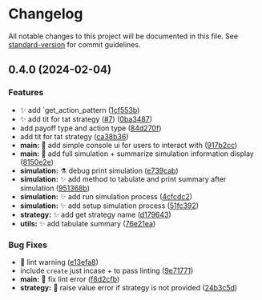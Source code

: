 # Changelog

All notable changes to this project will be documented in this file. See [standard-version](https://github.com/conventional-changelog/standard-version) for commit guidelines.

## 0.4.0 (2024-02-04)


### Features

* :sparkles: add `get_action_pattern ([1cf553b](https://github.com/ProsperoKay/gametheory/commit/1cf553b65cd3c89729a88dcb85ec4769abe6be90))
* :sparkles: add tit for tat strategy ([#7](https://github.com/ProsperoKay/gametheory/issues/7)) ([0ba3487](https://github.com/ProsperoKay/gametheory/commit/0ba3487aac5e50efa7d06de42a47b635e8808616))
* add payoff type and action type ([84d270f](https://github.com/ProsperoKay/gametheory/commit/84d270f02c50719e66c3b0c634149aa216ceae83))
* add tit for tat strategy ([ca38b36](https://github.com/ProsperoKay/gametheory/commit/ca38b361d120a0eb144f4c6411e8e00e090f5b74))
* **main:** :lipstick: add simple console ui for users to interact with ([917b2cc](https://github.com/ProsperoKay/gametheory/commit/917b2cc13202fe4ec547cdbb597bd80f767626e9))
* **main:** :triangular_flag_on_post: add full simulation + summarize simulation information display ([8150e2e](https://github.com/ProsperoKay/gametheory/commit/8150e2eabeee8b6a664835288f27c15848754abf))
* **simulation:** :alembic: debug print simulation ([e739cab](https://github.com/ProsperoKay/gametheory/commit/e739cabdf15ab4577f06b3a846d5d8e331dbca8f))
* **simulation:** :sparkles: add method to tabulate and print summary after simulation ([951368b](https://github.com/ProsperoKay/gametheory/commit/951368bf2182a6993ef5fd6a0db44033de62869b))
* **simulation:** :sparkles: add run simulation process ([4cfcdc2](https://github.com/ProsperoKay/gametheory/commit/4cfcdc208684c5713aec812b8f1a0feaf6f1677a))
* **simulation:** :sparkles: add setup simulation process ([51fc392](https://github.com/ProsperoKay/gametheory/commit/51fc39269eb21f77d203ec0063a18933b7d0d6ba))
* **strategy:** :sparkles: add get strategy name ([d179643](https://github.com/ProsperoKay/gametheory/commit/d1796438414e612806b0f04a3a859ef74beac4ac))
* **utils:** :sparkles: add tabulate summary ([76e21ea](https://github.com/ProsperoKay/gametheory/commit/76e21ea85083c61baf4b249d190634d22c9eefb3))


### Bug Fixes

* :green_heart: lint warning ([e13efa8](https://github.com/ProsperoKay/gametheory/commit/e13efa81b25b04bbd8044982556a91bceba4ccdb))
* include `create` just incase + to pass linting ([9e71771](https://github.com/ProsperoKay/gametheory/commit/9e717713e30609861f601412a572abcc2754439d))
* **main:** :rotating_light: fix lint error ([f8d2cfb](https://github.com/ProsperoKay/gametheory/commit/f8d2cfbc754c1fe4633c3e448cbb9011fec1bd40))
* **strategy:** :goal_net: raise value error if strategy is not provided ([24b3c5d](https://github.com/ProsperoKay/gametheory/commit/24b3c5d6a4301332ce7380a3f50e2cb96ed667dc))
